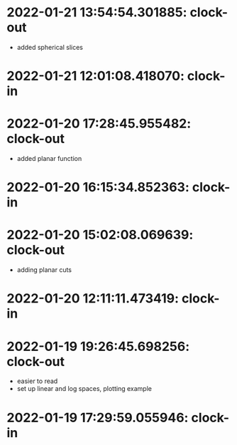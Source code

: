 # 2022-01-21 13:54:54.301885: clock-out

* added spherical slices

# 2022-01-21 12:01:08.418070: clock-in

# 2022-01-20 17:28:45.955482: clock-out

* added planar function

# 2022-01-20 16:15:34.852363: clock-in

# 2022-01-20 15:02:08.069639: clock-out

* adding planar cuts

# 2022-01-20 12:11:11.473419: clock-in

# 2022-01-19 19:26:45.698256: clock-out

* easier to read
* set up linear and log spaces, plotting example

# 2022-01-19 17:29:59.055946: clock-in

